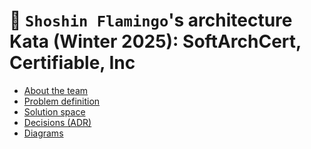 # 🦩 `Shoshin Flamingo`'s architecture Kata (Winter 2025): SoftArchCert, Certifiable, Inc

* [About the team](1-about-the-team/README.md)
* [Problem definition](2-problem-definition)
* [Solution space](5-solution-space)
* [Decisions (ADR)](3-decisions%20(ADRs)/README.md)
* [Diagrams](4-diagrams)




